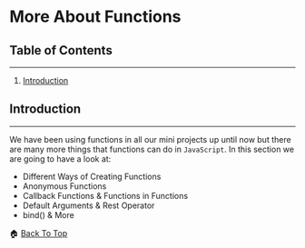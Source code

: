 # More About Functions

## Table of Contents

<hr>

1. [Introduction](#introduction)

## Introduction

<hr>

We have been using functions in all our mini projects up until now but there are many more things that functions can do in `JavaScript`. In this section we are going to have a look at:

-   Different Ways of Creating Functions
-   Anonymous Functions
-   Callback Functions & Functions in Functions
-   Default Arguments & Rest Operator
-   bind() & More

🏠 [Back To Top](#more-about-functions)

